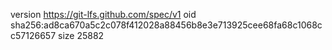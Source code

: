 version https://git-lfs.github.com/spec/v1
oid sha256:ad8ca670a5c2c078f412028a88456b8e3e713925cee68fa68c1068cc57126657
size 25882
